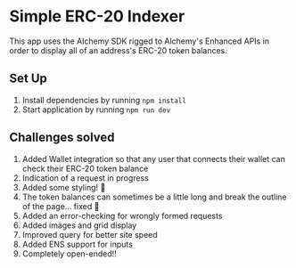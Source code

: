 # Simple ERC-20 Indexer

This app uses the Alchemy SDK rigged to Alchemy's Enhanced APIs in order to display all of an address's ERC-20 token balances.

## Set Up

1. Install dependencies by running `npm install`
2. Start application by running `npm run dev`

## Challenges solved

1. Added Wallet integration so that any user that connects their wallet can check their ERC-20 token balance
2. Indication of a request in progress
3. Added some styling! 🎨
4. The token balances can sometimes be a little long and break the outline of the page... fixed 🔧
5. Added an error-checking for wrongly formed requests
6. Added images and grid display
7. Improved query for better site speed
8. Added ENS support for inputs
9. Completely open-ended!!